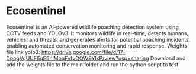 # Ecosentinel
Ecosentinel is an AI-powered wildlife poaching detection system using CCTV feeds and YOLOv3. It monitors wildlife in real-time, detects humans, vehicles, and threats, and generates alerts for potential poaching incidents, enabling automated conservation monitoring and rapid response.
Weights file link yolo3: https://drive.google.com/file/d/17-DpogVqUUF6qE6nlMoqFvfvQQW9YIxP/view?usp=sharing
Download and add the weights file to the main folder and run the python script to test

